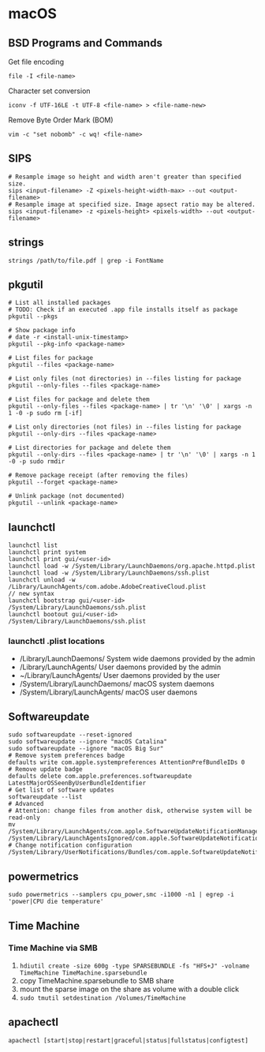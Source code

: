 # macOS

## BSD Programs and Commands

Get file encoding
```
file -I <file-name>
```

Character set conversion
```
iconv -f UTF-16LE -t UTF-8 <file-name> > <file-name-new>
```

Remove Byte Order Mark (BOM)
```
vim -c "set nobomb" -c wq! <file-name>
```

## SIPS
```
# Resample image so height and width aren't greater than specified size.
sips <input-filename> -Z <pixels-height-width-max> --out <output-filename>
# Resample image at specified size. Image apsect ratio may be altered.
sips <input-filename> -z <pixels-height> <pixels-width> --out <output-filename>
```

## strings
```
strings /path/to/file.pdf | grep -i FontName
```

## pkgutil
```
# List all installed packages
# TODO: Check if an executed .app file installs itself as package
pkgutil --pkgs

# Show package info
# date -r <install-unix-timestamp>
pkgutil --pkg-info <package-name>

# List files for package
pkgutil --files <package-name>

# List only files (not directories) in --files listing for package
pkgutil --only-files --files <package-name>

# List files for package and delete them
pkgutil --only-files --files <package-name> | tr '\n' '\0' | xargs -n 1 -0 -p sudo rm [-if]

# List only directories (not files) in --files listing for package
pkgutil --only-dirs --files <package-name>

# List directories for package and delete them
pkgutil --only-dirs --files <package-name> | tr '\n' '\0' | xargs -n 1 -0 -p sudo rmdir

# Remove package receipt (after removing the files)
pkgutil --forget <package-name>

# Unlink package (not documented)
pkgutil --unlink <package-name>
```

## launchctl
```
launchctl list
launchctl print system
launchctl print gui/<user-id>
launchctl load -w /System/Library/LaunchDaemons/org.apache.httpd.plist
launchctl load -w /System/Library/LaunchDaemons/ssh.plist
launchctl unload -w /Library/LaunchAgents/com.adobe.AdobeCreativeCloud.plist
// new syntax
launchctl bootstrap gui/<user-id> /System/Library/LaunchDaemons/ssh.plist
launchctl bootout gui/<user-id> /System/Library/LaunchDaemons/ssh.plist
```

### launchctl .plist locations
- /Library/LaunchDaemons/
System wide daemons provided by the admin
- /Library/LaunchAgents/
User daemons provided by the admin
- ~/Library/LaunchAgents/
User daemons provided by the user
- /System/Library/LaunchDaemons/
macOS system daemons
- /System/Library/LaunchAgents/
macOS user daemons

## Softwareupdate

```
sudo softwareupdate --reset-ignored
sudo softwareupdate --ignore "macOS Catalina"
sudo softwareupdate --ignore "macOS Big Sur"
# Remove system preferences badge
defaults write com.apple.systempreferences AttentionPrefBundleIDs 0
# Remove update badge
defaults delete com.apple.preferences.softwareupdate LatestMajorOSSeenByUserBundleIdentifier
# Get list of software updates
softwareupdate --list
# Advanced
# Attention: change files from another disk, otherwise system will be read-only
mv /System/Library/LaunchAgents/com.apple.SoftwareUpdateNotificationManager.plist /System/Library/LaunchAgentsIgnored/com.apple.SoftwareUpdateNotificationManager.plist
# Change notification configuration
/System/Library/UserNotifications/Bundles/com.apple.SoftwareUpdateNotification.bundle/Contents/Info.plist
```

## powermetrics

```
sudo powermetrics --samplers cpu_power,smc -i1000 -n1 | egrep -i 'power|CPU die temperature'
```

## Time Machine

### Time Machine via SMB

1. `hdiutil create -size 600g -type SPARSEBUNDLE -fs "HFS+J" -volname TimeMachine TimeMachine.sparsebundle`
1. copy TimeMachine.sparsebundle to SMB share
1. mount the sparse image on the share as volume with a double click
1. `sudo tmutil setdestination /Volumes/TimeMachine`

## apachectl
```
apachectl [start|stop|restart|graceful|status|fullstatus|configtest]
```

